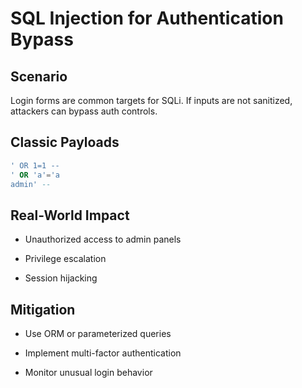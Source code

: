 # SQL Injection for Authentication Bypass

## Scenario
Login forms are common targets for SQLi. If inputs are not sanitized, attackers can bypass auth controls.

## Classic Payloads
```sql
' OR 1=1 --
' OR 'a'='a
admin' -- 
```

## Real-World Impact

- Unauthorized access to admin panels

- Privilege escalation

- Session hijacking

## Mitigation

- Use ORM or parameterized queries

- Implement multi-factor authentication

- Monitor unusual login behavior

